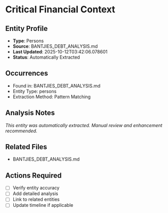 # Critical Financial Context

## Entity Profile
- **Type**: Persons
- **Source**: BANTJIES_DEBT_ANALYSIS.md
- **Last Updated**: 2025-10-12T03:42:06.078601
- **Status**: Automatically Extracted

## Occurrences
- Found in: BANTJIES_DEBT_ANALYSIS.md
- Entity Type: persons
- Extraction Method: Pattern Matching

## Analysis Notes
*This entity was automatically extracted. Manual review and enhancement recommended.*

## Related Files
- BANTJIES_DEBT_ANALYSIS.md

## Actions Required
- [ ] Verify entity accuracy
- [ ] Add detailed analysis
- [ ] Link to related entities
- [ ] Update timeline if applicable
